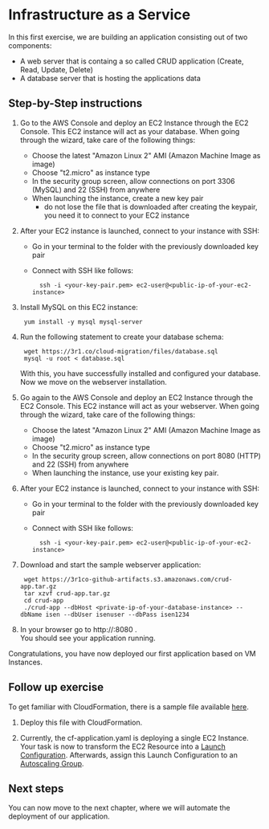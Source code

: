 # Infrastructure as a Service

In this first exercise, we are building an application consisting out of two components:

- A web server that is containg a so called CRUD application (Create, Read, Update, Delete)
- A database server that is hosting the applications data

## Step-by-Step instructions

1. Go to the AWS Console and deploy an EC2 Instance through the EC2 Console. This EC2 instance will act as your database. When going through the wizard, take care of the following things:

    - Choose the latest "Amazon Linux 2" AMI (Amazon Machine Image as image)
    - Choose "t2.micro" as instance type
    - In the security group screen, allow connections on port 3306 (MySQL) and 22 (SSH) from anywhere
    - When launching the instance, create a new key pair
        -   do not lose the file that is downloaded after creating the keypair, you need it to connect to your EC2 instance

1. After your EC2 instance is launched, connect to your instance with SSH:

    - Go in your terminal to the folder with the previously downloaded key pair
    - Connect with SSH like follows:

            ssh -i <your-key-pair.pem> ec2-user@<public-ip-of-your-ec2-instance>

2. Install MySQL on this EC2 instance:

        yum install -y mysql mysql-server

3. Run the following statement to create your database schema:

        wget https://3r1.co/cloud-migration/files/database.sql
        mysql -u root < database.sql

    With this, you have successfully installed and configured your database.  
    Now we move on the webserver installation.

1. Go again to the AWS Console and deploy an EC2 Instance through the EC2 Console. This EC2 instance will act as your webserver. When going through the wizard, take care of the following things:

    - Choose the latest "Amazon Linux 2" AMI (Amazon Machine Image as image)
    - Choose "t2.micro" as instance type
    - In the security group screen, allow connections on port 8080 (HTTP) and 22 (SSH) from anywhere
    - When launching the instance, use your existing key pair.

1. After your EC2 instance is launched, connect to your instance with SSH:

    - Go in your terminal to the folder with the previously downloaded key pair
    - Connect with SSH like follows:

            ssh -i <your-key-pair.pem> ec2-user@<public-ip-of-your-ec2-instance>

1. Download and start the sample webserver application:

        wget https://3r1co-github-artifacts.s3.amazonaws.com/crud-app.tar.gz
        tar xzvf crud-app.tar.gz
        cd crud-app
        ./crud-app --dbHost <private-ip-of-your-database-instance> --dbName isen --dbUser isenuser --dbPass isen1234

1. In your browser go to http://<public-ip-of-your-ec2-instance>:8080 .  
You should see your application running.

Congratulations, you have now deployed our first application based on VM Instances.

## Follow up exercise

To get familiar with CloudFormation, there is a sample file available [here](./files/cf-application.yaml).  

1. Deploy this file with CloudFormation.  

1. Currently, the cf-application.yaml is deploying a single EC2 Instance. Your task is now to transform the EC2 Resource into a [Launch Configuration](https://docs.aws.amazon.com/AWSCloudFormation/latest/UserGuide/aws-properties-as-launchconfig.html). Afterwards, assign this Launch Configuration to an [Autoscaling Group](https://docs.aws.amazon.com/AWSCloudFormation/latest/UserGuide/aws-properties-as-group.html). 

## Next steps 

You can now move to the next chapter, where we will automate the deployment of our application.